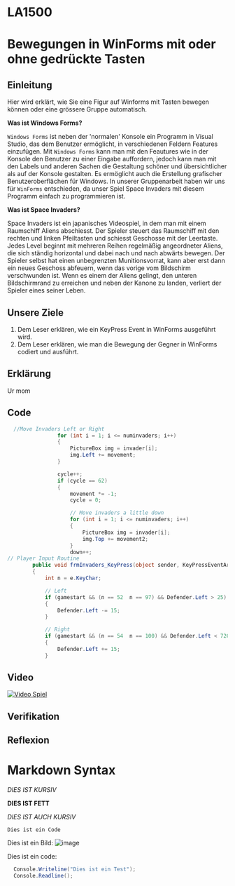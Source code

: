 # LA1500

# Bewegungen in WinForms mit oder ohne gedrückte Tasten

## Einleitung
Hier wird erklärt, wie Sie eine Figur auf Winforms mit Tasten bewegen können oder eine grössere Gruppe automatisch.

__Was ist Windows Forms?__

`Windows Forms` ist neben der 'normalen' Konsole ein Programm in Visual Studio, das dem Benutzer ermöglicht, in verschiedenen Feldern Features einzufügen. Mit `Windows Forms` kann man mit den Feautures wie in der Konsole den Benutzer zu einer Eingabe auffordern, jedoch kann man mit den Labels und anderen Sachen die Gestaltung schöner und übersichtlicher als auf der Konsole gestalten. Es ermöglicht auch die Erstellung grafischer Benutzeroberflächen für Windows. In unserer Gruppenarbeit haben wir uns für `WinForms` entschieden, da unser Spiel Space Invaders mit diesem Programm einfach zu programmieren ist.

__Was ist Space Invaders?__

Space Invaders ist ein japanisches Videospiel, in dem man mit einem Raumschiff Aliens abschiesst. Der Spieler steuert das Raumschiff mit den rechten und linken Pfeiltasten und schiesst Geschosse mit der Leertaste. Jedes Level beginnt mit mehreren Reihen regelmäßig angeordneter Aliens, die sich ständig horizontal und dabei nach und nach abwärts bewegen. Der Spieler selbst hat einen unbegrenzten Munitionsvorrat, kann aber erst dann ein neues Geschoss abfeuern, wenn das vorige vom Bildschirm verschwunden ist. Wenn es einem der Aliens gelingt, den unteren Bildschirmrand zu erreichen und neben der Kanone zu landen, verliert der Spieler eines seiner Leben.

## Unsere Ziele
1. Dem Leser erklären, wie ein KeyPress Event in WinForms ausgeführt wird.
2. Dem Leser erklären, wie man die Bewegung der Gegner in WinForms codiert und ausführt. 

## Erklärung

Ur mom

## Code

```csharp
  //Move Invaders Left or Right
                for (int i = 1; i <= numinvaders; i++)
                {
                    PictureBox img = invader[i];
                    img.Left += movement;
                }

                cycle++;
                if (cycle == 62)
                {
                    movement *= -1;
                    cycle = 0;

                    // Move invaders a little down
                    for (int i = 1; i <= numinvaders; i++)
                    {
                        PictureBox img = invader[i];
                        img.Top += movement2;
                    }
                    down++;
// Player Input Routine
        public void frmInvaders_KeyPress(object sender, KeyPressEventArgs e)
        {
            int n = e.KeyChar;

            // Left
            if (gamestart && (n == 52  n == 97) && Defender.Left > 25)
            {
                Defender.Left -= 15;
            }

            // Right
            if (gamestart && (n == 54  n == 100) && Defender.Left < 720)
            {
                Defender.Left += 15;
            }
```

## Video

<a href="https://youtu.be/oDYmfFeIIhA" title="Video Spiel"><img src="{image-url}" alt="Video Spiel" /></a>


## Verifikation

## Reflexion





# Markdown Syntax

*DIES IST KURSIV*

**DIES IST FETT**

_DIES IST AUCH KURSIV_

`Dies ist ein Code`

Dies ist ein Bild:
![image](https://cdn.pixabay.com/photo/2022/04/22/20/13/montmartre-7150549_960_720.jpg)

Dies ist ein code:
```csharp
  Console.Writeline("Dies ist ein Test");
  Console.Readline();
```
